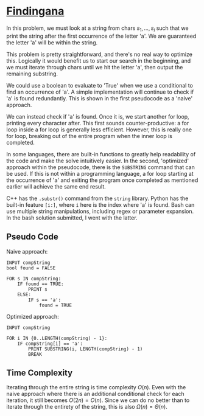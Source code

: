 # [Findingana](https://open.kattis.com/problems/findingana)

In this problem, we must look at a string from chars $s_1, ..., s_i$ such that we print the string after the first occurrence of the letter 'a'. We are guaranteed the letter 'a' will be within the string.

This problem is pretty straightforward, and there's no real way to optimize this. Logically it would benefit us to start our search in the beginning, and we must iterate through chars until we hit the letter 'a', then output the remaining substring.

We could use a boolean to evaluate to 'True' when we use a conditional to find an occurrence of 'a'. A simple implementation will continue to check if 'a' is found redundantly. This is shown in the first pseudocode as a 'naive' approach.

We can instead check if 'a' is found. Once it is, we start another for loop, printing every character after. This first sounds counter-productive: a for loop inside a for loop is generally less efficient. However, this is really one for loop, breaking out of the entire program when the inner loop is completed.

In some languages, there are built-in functions to greatly help readability of the code and make the solve intuitively easier. In the second, 'optimized' approach within the pseudocode, there is the `SUBSTRING` command that can be used. If this is not within a programming language, a for loop starting at the occurrence of 'a' and exiting the program once completed as mentioned earlier will achieve the same end result.

C++ has the `.substr()` command from the `string` library. Python has the built-in feature `[i:]`, where `i` here is the index where 'a' is found. Bash can use multiple string manipulations, including regex or parameter expansion. In the bash solution submitted, I went with the latter. 

## Pseudo Code
Naive approach:
```
INPUT compString
bool found = FALSE

FOR s IN compString:
    IF found == TRUE:
        PRINT s
    ELSE:
        IF s == 'a':
            found = TRUE
```

Optimized approach:
```
INPUT compString

FOR i IN {0..LENGTH(compString) - 1}:
    IF compString[i] == 'a':
        PRINT SUBSTRING(i, LENGTH(compString) - 1)
        BREAK
```

## Time Complexity
Iterating through the entire string is time complexity $O(n)$. Even with the naive approach where there is an additional conditional check for each iteration, it still becomes $O(2n)=O(n)$. Since we can do no better than to iterate through the entirety of the string, this is also $\Omega(n) = \Theta(n)$.